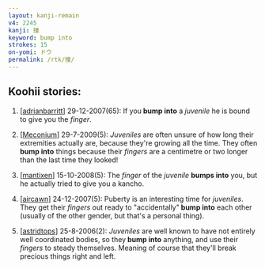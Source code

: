 ```yaml
---
layout: kanji-remain
v4: 2245
kanji: 撞
keyword: bump into
strokes: 15
on-yomi: ドウ
permalink: /rtk/撞/
---
```


## Koohii stories: 

1) [<a href="http://kanji.koohii.com/profile/adrianbarritt">adrianbarritt</a>] 29-12-2007(65): If you<strong> bump into</strong> a <em>juvenile</em> he is bound to give you the <em>finger</em>.

2) [<a href="http://kanji.koohii.com/profile/Meconium">Meconium</a>] 29-7-2009(5): <em>Juveniles</em> are often unsure of how long their extremities actually are, because they&#039;re growing all the time. They often<strong> bump into</strong> things because their <em>fingers</em> are a centimetre or two longer than the last time they looked!

3) [<a href="http://kanji.koohii.com/profile/mantixen">mantixen</a>] 15-10-2008(5): The <em>finger</em> of the <em>juvenile</em> <strong>bumps into</strong> you, but he actually tried to give you a kancho.

4) [<a href="http://kanji.koohii.com/profile/aircawn">aircawn</a>] 24-12-2007(5): Puberty is an interesting time for <em>juveniles</em>. They get their <em>fingers</em> out ready to &quot;accidentally&quot;<strong> bump into</strong> each other (usually of the other gender, but that&#039;s a personal thing).

5) [<a href="http://kanji.koohii.com/profile/astridtops">astridtops</a>] 25-8-2006(2): <em>Juveniles</em> are well known to have not entirely well coordinated bodies, so they<strong> bump into</strong> anything, and use their <em>fingers</em> to steady themselves. Meaning of course that they&#039;ll break precious things right and left.

